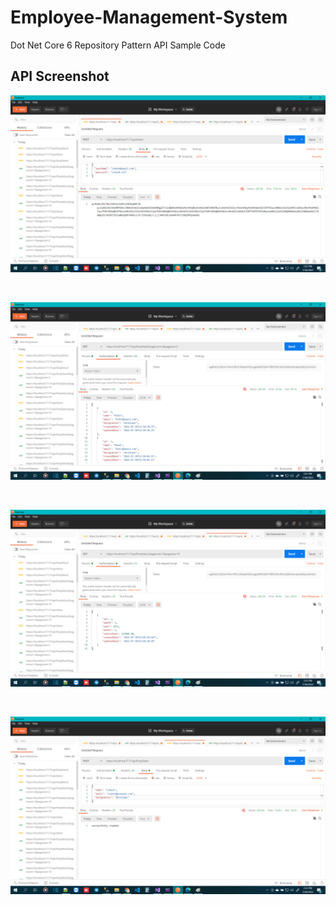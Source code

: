 # Employee-Management-System
Dot Net Core 6 Repository Pattern API Sample Code


## API Screenshot
<p align="center">
    <img src="https://github.com/mrlokeshpatidar/Employee-Management-System/blob/main/01%20TokenApi.png" alt="Dot Net core 6 Jwt Api token">
</p>
<br/>
<p align="center">
    <img src="https://github.com/mrlokeshpatidar/Employee-Management-System/blob/main/02%20Get%20Emp%20Details%20Api.png" alt="Dot Net core 6 call Api using jwt token">
</p>
<br/>
<p align="center">
    <img src="https://github.com/mrlokeshpatidar/Employee-Management-System/blob/main/03%20Get%20Emp%20Salary%20Api.png" alt="Dot Net core 6 call Api using jwt token">
</p>
<br/>
<p align="center">
    <img src="https://github.com/mrlokeshpatidar/Employee-Management-System/blob/main/04%20Post%20Emp%20Details%20Api.png" alt="Dot Net core 6 call Api using jwt token">
</p>
